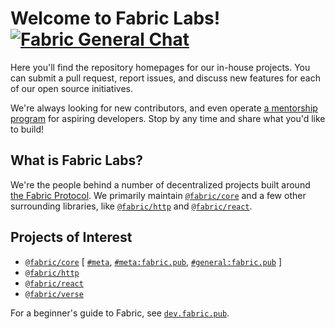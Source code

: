 # Welcome to Fabric Labs! [![Fabric General Chat][badge-chat]][chat-general]

Here you'll find the repository homepages for our in-house projects.  You can submit a pull request, report issues, and discuss new features for each of our open source initiatives.

We're always looking for new contributors, and even operate [a mentorship program][chat-mentorships] for aspiring developers.  Stop by any time and share what you'd like to build!

## What is Fabric Labs?
We're the people behind a number of decentralized projects built around [the Fabric Protocol][fabric-protocol].  We primarily maintain [`@fabric/core`][fabric-core-github] and a few other surrounding libraries, like [`@fabric/http`][fabric-http-github] and [`@fabric/react`][fabric-react-github].

## Projects of Interest
- [`@fabric/core`][fabric-core-github] [ [`#meta`][fabric-planning], [`#meta:fabric.pub`][chat-meta], [`#general:fabric.pub`][chat-general] ]
- [`@fabric/http`][fabric-http-github]
- [`@fabric/react`][fabric-react-github]
- [`@fabric/verse`][verse-core-github]

For a beginner's guide to Fabric, see [`dev.fabric.pub`][fabric-dev].

[badge-chat]: https://img.shields.io/matrix/general:fabric.pub.svg?server_fqdn=matrix.org&style=flat-square
[chat-general]: https://grove.chat/#/room/#general:fabric.pub
[chat-mentorships]: https://grove.chat/#/room/#mentorships:fabric.pub
[chat-meta]: https://grove.chat/#/room/#meta:fabric.pub
[fabric-planning]: https://github.com/orgs/FabricLabs/projects/1
[fabric-protocol]: https://dev.fabric.pub/whitepaper.html
[fabric-dev]: https://dev.fabric.pub
[fabric-core-github]: https://github.com/FabricLabs/fabric
[fabric-http-github]: https://github.com/FabricLabs/fabric-http
[fabric-react-github]: https://github.com/FabricLabs/fabric-react
[verse-core-github]: https://github.com/FabricLabs/verse
